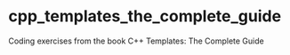 # cpp_templates_the_complete_guide
Coding exercises from the book C++ Templates: The Complete Guide
